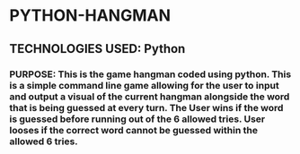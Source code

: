 # PYTHON-HANGMAN

## TECHNOLOGIES USED: Python

### PURPOSE: This is the game hangman coded using python. This is a simple command line game allowing for the user to input and output a visual of the current hangman alongside the word that is being guessed at every turn. The User wins if the word is guessed before running out of the 6 allowed tries. User looses if the correct word cannot be guessed within the allowed 6 tries.
